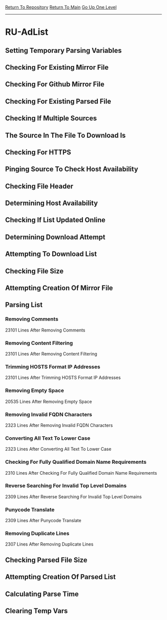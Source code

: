 [Return To Repository](https://github.com/deathbybandaid/piholeparser/)
[Return To Main](https://github.com/deathbybandaid/piholeparser/blob/master/RecentRunLogs/Mainlog.md)
[Go Up One Level](https://github.com/deathbybandaid/piholeparser/blob/master/RecentRunLogs/TopLevelScripts/30-Processing-External-Blacklists.md)
____________________________________
# RU-AdList
## Setting Temporary Parsing Variables
## Checking For Existing Mirror File
## Checking For Github Mirror File
## Checking For Existing Parsed File
## Checking If Multiple Sources
## The Source In The File To Download Is
## Checking For HTTPS
## Pinging Source To Check Host Availability
## Checking File Header
## Determining Host Availability
## Checking If List Updated Online
## Determining Download Attempt
## Attempting To Download List
## Checking File Size
## Attempting Creation Of Mirror File
## Parsing List
### Removing Comments
23101 Lines After Removing Comments
### Removing Content Filtering
23101 Lines After Removing Content Filtering
### Trimming HOSTS Format IP Addresses
23101 Lines After Trimming HOSTS Format IP Addresses
### Removing Empty Space
20535 Lines After Removing Empty Space
### Removing Invalid FQDN Characters
2323 Lines After Removing Invalid FQDN Characters
### Converting All Text To Lower Case
2323 Lines After Converting All Text To Lower Case
### Checking For Fully Qualified Domain Name Requirements
2310 Lines After Checking For Fully Qualified Domain Name Requirements
### Reverse Searching For Invalid Top Level Domains
2309 Lines After Reverse Searching For Invalid Top Level Domains
### Punycode Translate
2309 Lines After Punycode Translate
### Removing Duplicate Lines
2307 Lines After Removing Duplicate Lines
## Checking Parsed File Size
## Attempting Creation Of Parsed List
## Calculating Parse Time
## Clearing Temp Vars
